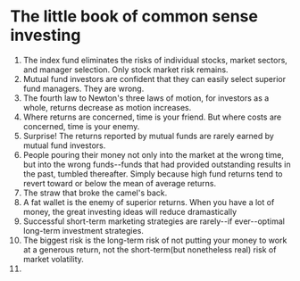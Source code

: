 # The little book of common sense investing

1. The index fund eliminates the risks of individual stocks, market sectors, and manager selection. Only stock market risk remains. 
2. Mutual fund investors are confident that they can easily select superior fund managers. They are wrong.
3. The fourth law to Newton's three laws of motion, for investors as a whole, returns decrease as motion increases. 
4. Where returns are concerned, time is your friend. But where costs are concerned, time is your enemy. 
5. Surprise! The returns reported by mutual funds are rarely earned by mutual fund investors. 
6. People pouring their money not only into the market at the wrong time, but into the wrong funds--funds that had provided outstanding results in the past, tumbled thereafter. Simply because high fund returns tend to revert toward or below the mean of average returns. 
7. The straw that broke the camel's back.
8. A fat wallet is the enemy of superior returns. When you have a lot of money, the great investing ideas will reduce dramastically 
9. Successful short-term marketing strategies are rarely--if ever--optimal long-term investment strategies. 
10. The biggest risk is the long-term risk of not putting your money to work at a generous return, not the short-term(but nonetheless real) risk of market volatility. 
11. 
